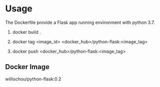 # Usage

The Dockerfile provide a Flask app running environment with python 3.7.

1. docker build .

2. docker tag <image_id> <docker_hub>/python-flask:<image_tag>

3. docker push <docker_hub>/python-flask:<image_tag>

## Docker Image

willischou/python-flask:0.2
